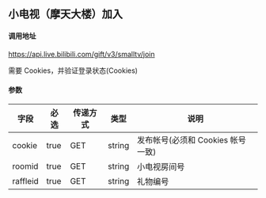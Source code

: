 ## 小电视（摩天大楼）加入

#### 调用地址

https://api.live.bilibili.com/gift/v3/smalltv/join

需要 Cookies，并验证登录状态(Cookies)

#### 参数

|字段|必选|传递方式|类型|说明|
|----|----|--------|----|----|
|cookie|true|GET|string|发布帐号(必须和 Cookies 帐号一致)|
|roomid|true|GET|string|小电视房间号|
|raffleid|true|GET|string|礼物编号|
